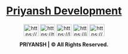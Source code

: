 <h1 align="center"> <a href="https://oyepriyansh.github.io"> Priyansh Development </a> </h1>

<p align="center"> 
<a href="https://github.com/oyepriyansh" target="blank"><img align="center" src="https://oyepriyansh.pages.dev/46252/github.svg" alt="https://github.com/oyepriyansh" title="https://github.com/oyepriyansh" height="32" width="40"/></a>
<a href="https://twitter.com/oyepriyansh" target="blank"><img align="center" src="https://oyepriyansh.pages.dev/46252/twitter.svg" alt="https://twitter.com/oyepriyansh" title="https://twitter.com/oyepriyansh" height="32" width="40"/></a>
<a href="https://linkedin.com/in/oyepriyansh" target="blank"><img align="center" src="https://oyepriyansh.pages.dev/46252/linked.svg" alt="https://linkedin.com/in/oyepriyansh" title="https://linkedin.com/in/oyepriyansh" height="32" width="40"/></a> 
<a href="https://instagram.com/oyepriyansh" target="blank"><img align="center" src="https://oyepriyansh.pages.dev/46252/instagram.svg" alt="https://instagram.com/oyepriyansh" title="https://instagram.com/oyepriyansh" height="32" width="40"/></a>
<a href="https://discord.gg/AeAjegXn6D" target="blank"><img align="center" src="https://oyepriyansh.pages.dev/46252/discord.svg" alt="https://discord.gg/AeAjegXn6D" title="https://discord.gg/AeAjegXn6D" height="32" width="40"/></a>
</p>
<p align="center"> <b> PRIYANSH | © All Rights Reserved. </b> </p>
